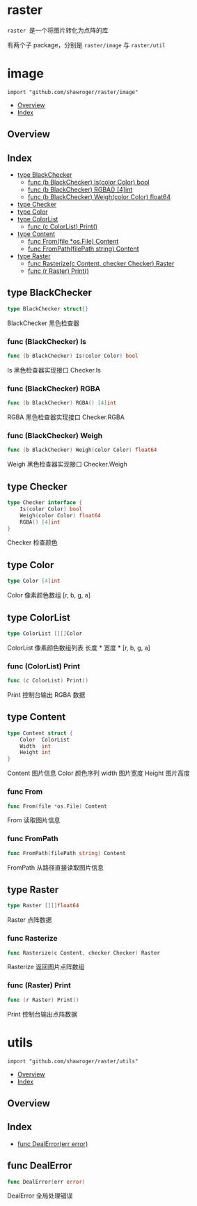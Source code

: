 # raster

`raster `是一个将图片转化为点阵的库

有两个子 package，分别是 `raster/image` 与 `raster/util`


# image
`import "github.com/shawroger/raster/image"`

* [Overview](#pkg-overview)
* [Index](#pkg-index)

## <a name="pkg-overview">Overview</a>



## <a name="pkg-index">Index</a>
* [type BlackChecker](#BlackChecker)
  * [func (b BlackChecker) Is(color Color) bool](#BlackChecker.Is)
  * [func (b BlackChecker) RGBA() [4]int](#BlackChecker.RGBA)
  * [func (b BlackChecker) Weigh(color Color) float64](#BlackChecker.Weigh)
* [type Checker](#Checker)
* [type Color](#Color)
* [type ColorList](#ColorList)
  * [func (c ColorList) Print()](#ColorList.Print)
* [type Content](#Content)
  * [func From(file *os.File) Content](#From)
  * [func FromPath(filePath string) Content](#FromPath)
* [type Raster](#Raster)
  * [func Rasterize(c Content, checker Checker) Raster](#Rasterize)
  * [func (r Raster) Print()](#Raster.Print)



## <a name="BlackChecker">type</a> BlackChecker
``` go
type BlackChecker struct{}

```
BlackChecker 黑色检查器










### <a name="BlackChecker.Is">func</a> (BlackChecker) Is 
``` go
func (b BlackChecker) Is(color Color) bool
```
Is 黑色检查器实现接口 Checker.Is




### <a name="BlackChecker.RGBA">func</a> (BlackChecker) RGBA 
``` go
func (b BlackChecker) RGBA() [4]int
```
RGBA 黑色检查器实现接口 Checker.RGBA




### <a name="BlackChecker.Weigh">func</a> (BlackChecker) Weigh 
``` go
func (b BlackChecker) Weigh(color Color) float64
```
Weigh 黑色检查器实现接口 Checker.Weigh




## <a name="Checker">type</a> Checker
``` go
type Checker interface {
    Is(color Color) bool
    Weigh(color Color) float64
    RGBA() [4]int
}
```
Checker 检查颜色










## <a name="Color">type</a> Color
``` go
type Color [4]int
```
Color 像素颜色数组
[r, b, g, a]










## <a name="ColorList">type</a> ColorList
``` go
type ColorList [][]Color
```
ColorList 像素颜色数组列表
长度 * 宽度 * [r, b, g, a]










### <a name="ColorList.Print">func</a> (ColorList) Print 
``` go
func (c ColorList) Print()
```
Print 控制台输出 RGBA 数据




## <a name="Content">type</a> Content
``` go
type Content struct {
    Color  ColorList
    Width  int
    Height int
}

```
Content 图片信息
Color 颜色序列
width 图片宽度
Height 图片高度







### <a name="From">func</a> From
``` go
func From(file *os.File) Content
```
From 读取图片信息


### <a name="FromPath">func</a> FromPath
``` go
func FromPath(filePath string) Content
```
FromPath 从路径直接读取图片信息





## <a name="Raster">type</a> Raster
``` go
type Raster [][]float64
```
Raster 点阵数据







### <a name="Rasterize">func</a> Rasterize
``` go
func Rasterize(c Content, checker Checker) Raster
```
Rasterize 返回图片点阵数组





### <a name="Raster.Print">func</a> (Raster) Print
``` go
func (r Raster) Print()
```
Print 控制台输出点阵数据


 
# utils
`import "github.com/shawroger/raster/utils"`

* [Overview](#pkg-overview)
* [Index](#pkg-index)

## <a name="pkg-overview">Overview</a>



## <a name="pkg-index">Index</a>
* [func DealError(err error)](#DealError)


## <a name="DealError">func</a> DealError
``` go
func DealError(err error)
```
DealError 全局处理错误

 